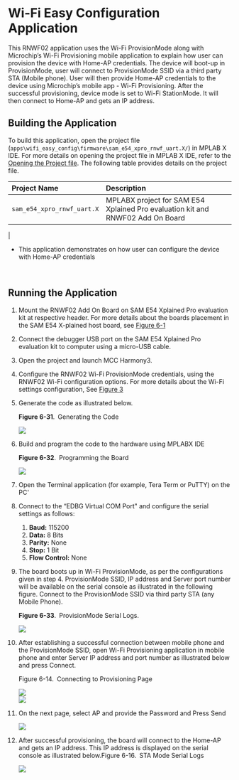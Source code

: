 #  Wi-Fi Easy Configuration Application

This RNWF02 application uses the Wi-Fi ProvisionMode along with Microchip’s Wi-Fi Provisioning mobile application to explain how user can provision the device with Home-AP credentials. The device will boot-up in ProvisionMode, user will connect to ProvisionMode SSID via a third party STA (Mobile phone). User will then provide Home-AP credentials to the device using Microchip’s mobile app - Wi-Fi Provisioning. After the successful provisioning, device mode is set to Wi-Fi StationMode. It will then connect to Home-AP and gets an IP address.

## Building the Application

To build this application, open the project file (`apps\wifi_easy_config\firmware\sam_e54_xpro_rnwf_uart.X/`\) in MPLAB X IDE. For more details on opening the project file in MPLAB X IDE, refer to the [Opening the Project file](docs\GUID-671CCA8C-64AE-4EA1-B144-D46A6FEE76FF.md). The following table provides details on the project<br /> file.

|Project Name|Description|
|:-----------|:----------|
|`sam_e54_xpro_rnwf_uart.X`|  MPLABX project for SAM E54 Xplained Pro evaluation kit and RNWF02 Add On Board
|
-   This application demonstrates on how user can configure the device with Home-AP credentials
<br />

## Running the Application

1.  Mount the RNWF02 Add On Board on SAM E54 Xplained Pro evaluation kit at respective header. For more details about the boards placement in the SAM E54 X-plained host board, see [Figure 6-1](docs\GUID-7BA99DE1-89EB-4DD7-973B-974B175D657A.md#FIG_B4M_3WX_PZB)
2.  Connect the debugger USB port on the SAM E54 Xplained Pro evaluation kit to computer using a micro-USB cable.
3.  Open the project and launch MCC Harmony3.
4.  Configure the RNWF02 Wi-Fi ProvisionMode credentials, using the RNWF02 Wi-Fi configuration options. For more details about the Wi-Fi settings configuration, See [Figure 3](docs\GUID-CE9CEDFD-5FD4-4BC4-AB96-17647C430816.md#FIG_NBX_GZS_SZB)
5.  Generate the code as illustrated below.

    **Figure 6-31**. Generating the Code

    ![](docs\images\GUID-EDD3733E-E395-4AB6-BD2F-046D2C8D165A-low.png)

6.  Build and program the code to the hardware using MPLABX IDE

    **Figure 6-32**. Programming the Board

    ![](docs\images\GUID-7B288BCE-2B86-4B4E-A43A-7E862137384C-low.png)

7.  Open the Terminal application \(for example, Tera Term or PuTTY\) on the PC'
8.  Connect to the “EDBG Virtual COM Port" and configure the serial settings as follows:
    1.  **Baud:** 115200
    2.  **Data:** 8 Bits
    3.  **Parity:** None
    4.  **Stop:** 1 Bit
    5.  **Flow Control:** None
9.  The board boots up in Wi-Fi ProvisionMode, as per the configurations given in step 4. ProvisionMode SSID, IP address and Server port number will be available on the serial console as illustrated in the following figure. Connect to the ProvisionMode SSID via third party STA \(any Mobile Phone\).

    **Figure 6-33**. ProvisionMode Serial Logs.

    ![](docs\images\GUID-E3DB5D23-28EE-4EE7-A2B9-F2723F356483-low.png)

10. After establishing a successful connection between mobile phone and the ProvisionMode SSID, open Wi-Fi Provisioning application in mobile phone and enter Server IP address and port number as illustrated below and press Connect.

    Figure 6-14. Connecting to Provisioning Page

    ![](docs\images\GUID-67E3C8ED-4CB0-40C0-B240-FFF8E837173C-low.png)<br /> ![](docs\images\GUID-E74CD41B-5B10-4D86-9D31-65B4C0D7007D-low.png)

11. On the next page, select AP and provide the Password and Press Send

    ![](docs\images\GUID-E7097E2B-5319-4610-9DD5-0453094216E3-low.png)

12. After successful provisioning, the board will connect to the Home-AP and gets an IP address. This IP address is displayed on the serial console as illustrated below.Figure 6-16. STA Mode Serial Logs

    ![](docs\images\GUID-D63C0478-72DA-4DEE-8037-244F5E4C3818-low.png)
